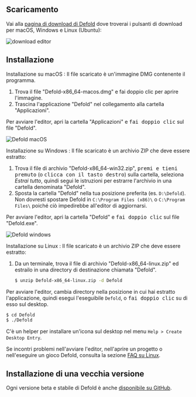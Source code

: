 ## Scaricamento

Vai alla [pagina di download di Defold](https://defold.com/download/) dove troverai i pulsanti di download per macOS, Windows e Linux (Ubuntu):

![download editor](/shared/images/editor_download.png)

## Installazione

Installazione su macOS
: Il file scaricato è un'immagine DMG contenente il programma.

  1. Trova il file "Defold-x86_64-macos.dmg" e fai doppio clic per aprire l'immagine.
  2. Trascina l'applicazione "Defold" nel collegamento alla cartella "Applicazioni".

  Per avviare l'editor, apri la cartella "Applicazioni" e <kbd>fai doppio clic</kbd> sul file "Defold".

  ![Defold macOS](/shared/images/macos_content.png)

Installazione su Windows
: Il file scaricato è un archivio ZIP che deve essere estratto:

  1. Trova il file di archivio "Defold-x86_64-win32.zip", <kbd>premi e tieni premuto</kbd> (o <kbd>clicca con il tasto destro</kbd>) sulla cartella, seleziona *Estrai tutto*, quindi segui le istruzioni per estrarre l'archivio in una cartella denominata "Defold".
  2. Sposta la cartella "Defold" nella tua posizione preferita (es. `D:\Defold`). Non dovresti spostare Defold in `C:\Program Files (x86)\` o `C:\Program Files\` poiché ciò impedirebbe all'editor di aggiornarsi.

  Per avviare l'editor, apri la cartella "Defold" e <kbd>fai doppio clic</kbd> sul file "Defold.exe".

  ![Defold windows](/shared/images/windows_content.png)

Installazione su Linux
: Il file scaricato è un archivio ZIP che deve essere estratto:

  1. Da un terminale, trova il file di archivio "Defold-x86_64-linux.zip" ed estrailo in una directory di destinazione chiamata "Defold".

     ```bash
     $ unzip Defold-x86_64-linux.zip -d Defold
     ```

  Per avviare l'editor, cambia directory nella posizione in cui hai estratto l'applicazione, quindi esegui l'eseguibile `Defold`, o <kbd>fai doppio clic</kbd> su di esso sul desktop.

  ```bash
  $ cd Defold
  $ ./Defold
  ```

C'è un helper per installare un'icona sul desktop nel menu `Help > Create Desktop Entry`.

Se incontri problemi nell'avviare l'editor, nell'aprire un progetto o nell'eseguire un gioco Defold, consulta la sezione [FAQ su Linux](/faq/faq#linux-questions).

## Installazione di una vecchia versione
Ogni versione beta e stabile di Defold è anche [disponibile su GitHub](https://github.com/defold/defold/releases).
